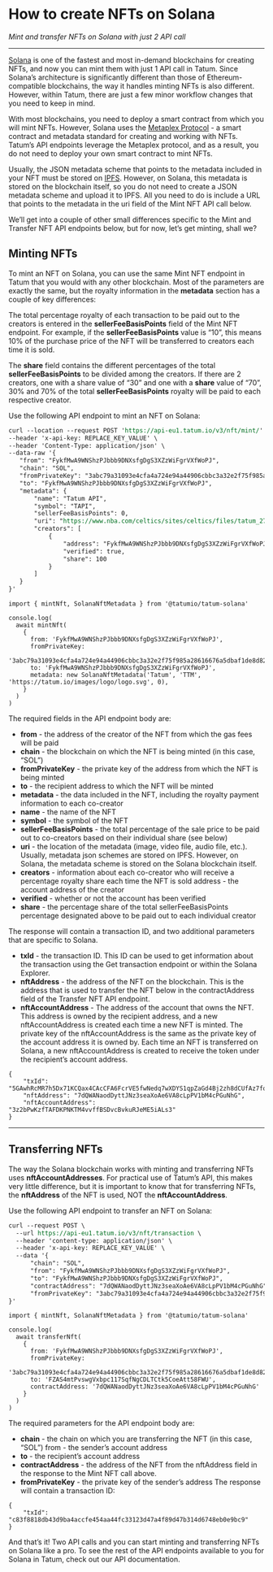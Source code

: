 # How to create NFTs on Solana

*Mint and transfer NFTs on Solana with just 2 API call*

---

[Solana](https://solana.com/) is one of the fastest and most in-demand blockchains for creating NFTs, and now you can mint them with just 1 API call in Tatum. Since Solana’s architecture is significantly different than those of Ethereum-compatible blockchains, the way it handles minting NFTs is also different. However, within Tatum, there are just a few minor workflow changes that you need to keep in mind.

With most blockchains, you need to deploy a smart contract from which you will mint NFTs. However, Solana uses the [Metaplex Protocol](https://www.metaplex.com/) - a smart contract and metadata standard for creating and working with NFTs. Tatum’s API endpoints leverage the Metaplex protocol, and as a result, you do not need to deploy your own smart contract to mint NFTs.

Usually, the JSON metadata scheme that points to the metadata included in your NFT must be stored on [IPFS](https://ipfs.io/). However, on Solana, this metadata is stored on the blockchain itself, so you do not need to create a JSON metadata scheme and upload it to IPFS. All you need to do is include a URL that points to the metadata in the uri field of the Mint NFT API call below.

We’ll get into a couple of other small differences specific to the Mint and Transfer NFT API endpoints below, but for now, let’s get minting, shall we?

## Minting NFTs

To mint an NFT on Solana, you can use the same Mint NFT endpoint in Tatum that you would with any other blockchain. Most of the parameters are exactly the same, but the royalty information in the **metadata** section has a couple of key differences:

The total percentage royalty of each transaction to be paid out to the creators is entered in the **sellerFeeBasisPoints** field of the Mint NFT endpoint. For example, if the **sellerFeeBasisPoints** value is “10”, this means 10% of the purchase price of the NFT will be transferred to creators each time it is sold. 

The **share** field contains the different percentages of the total **sellerFeeBasisPoints** to be divided among the creators. If there are 2 creators, one with a share value of “30” and one with a **share** value of “70”, 30% and 70% of the total **sellerFeeBasisPoints** royalty will be paid to each respective creator.

Use the following API endpoint to mint an NFT on Solana:

```REST API  
curl --location --request POST 'https://api-eu1.tatum.io/v3/nft/mint/' \
--header 'x-api-key: REPLACE_KEY_VALUE' \
--header 'Content-Type: application/json' \
--data-raw '{
   "from": "FykfMwA9WNShzPJbbb9DNXsfgDgS3XZzWiFgrVXfWoPJ",
   "chain": "SOL",
   "fromPrivateKey": "3abc79a31093e4cfa4a724e94a44906cbbc3a32e2f75f985a28616676a5dbaf1de8d82a7e1d0561bb0e1b729c7a9b9b1708cf2803ad0ca928a332587ace391ad",
   "to": "FykfMwA9WNShzPJbbb9DNXsfgDgS3XZzWiFgrVXfWoPJ",
   "metadata": {
       "name": "Tatum API",
       "symbol": "TAPI",
       "sellerFeeBasisPoints": 0,
       "uri": "https://www.nba.com/celtics/sites/celtics/files/tatum_27.jpg",
       "creators": [
           {
               "address": "FykfMwA9WNShzPJbbb9DNXsfgDgS3XZzWiFgrVXfWoPJ",
               "verified": true,
               "share": 100
           }
       ]
   }
}'
```
```SDK
import { mintNft, SolanaNftMetadata } from '@tatumio/tatum-solana'

console.log(
  await mintNft(
    {
      from: 'FykfMwA9WNShzPJbbb9DNXsfgDgS3XZzWiFgrVXfWoPJ',
      fromPrivateKey:
        '3abc79a31093e4cfa4a724e94a44906cbbc3a32e2f75f985a28616676a5dbaf1de8d82a7e1d0561bb0e1b729c7a9b9b1708cf2803ad0ca928a332587ace391ad',
      to: 'FykfMwA9WNShzPJbbb9DNXsfgDgS3XZzWiFgrVXfWoPJ',
      metadata: new SolanaNftMetadata('Tatum', 'TTM', 'https://tatum.io/images/logo/logo.svg', 0),
    }
  )
)

```

The required fields in the API endpoint body are:
- **from** - the address of the creator of the NFT from which the gas fees will be paid 
- **chain** - the blockchain on which the NFT is being minted (in this case, “SOL”) 
- **fromPrivateKey** - the private key of the address from which the NFT is being minted 
- **to** - the recipient address to which the NFT will be minted 
- **metadata** - the data included in the NFT, including the royalty payment information to each co-creator 
- **name** - the name of the NFT 
- **symbol** - the symbol of the NFT 
- **sellerFeeBasisPoints** - the total percentage of the sale price to be paid out to co-creators based on their individual share (see below) 
- **uri** - the location of the metadata (image, video file, audio file, etc.). Usually, metadata json schemes are stored on IPFS. However, on Solana, the metadata scheme is stored on the Solana blockchain itself. 
- **creators** - information about each co-creator who will receive a percentage royalty share each time the NFT is sold address - the account address of the creator 
- **verified** - whether or not the account has been verified 
- **share** - the percentage share of the total sellerFeeBasisPoints percentage designated above to be paid out to each individual creator

The response will contain a transaction ID, and two additional parameters that are specific to Solana.

- **txId** - the transaction ID. This ID can be used to get information about the transaction using the Get transaction endpoint or within the Solana Explorer. 
- **nftAddress** - the address of the NFT on the blockchain. This is the address that is used to transfer the NFT below in the contractAddress field of the Transfer NFT API endpoint.
- **nftAccountAddress** - The address of the account that owns the NFT. This address is owned by the recipient address, and a new nftAccountAddress is created each time a new NFT is minted. The private key of the nftAccountAddress is the same as the private key of the account address it is owned by. Each time an NFT is transferred on Solana, a new nftAccountAddress is created to receive the token under the recipient’s account address.

```Response
{
    "txId": "5GAwhRcMR7h5Dx71KCQax4CAcCFA6FcrVE5fwNedq7wXDYS1qpZaGd4Bj2zh8dCUfAz7fqVSXhdZzXRigsNoTZsb",
    "nftAddress": "7dQWANaodDyttJNz3seaXoAe6VA8cLpPV1bM4cPGuNhG",
    "nftAccountAddress": "3z2bPwKzfTAFDKPNKTM4vvffBSDvcBvkuRJeME5iALs3"
}
```

---

## Transferring NFTs

The way the Solana blockchain works with minting and transferring NFTs uses **nftAccountAddresses**. For practical use of Tatum’s API, this makes very little difference, but it is important to know that for transferring NFTs, the **nftAddress** of the NFT is used, NOT the **nftAccountAddress**.

Use the following API endpoint to transfer an NFT on Solana:

```REST API
curl --request POST \
  --url https://api-eu1.tatum.io/v3/nft/transaction \
  --header 'content-type: application/json' \
  --header 'x-api-key: REPLACE_KEY_VALUE' \
  --data '{
      "chain": "SOL",
      "from": "FykfMwA9WNShzPJbbb9DNXsfgDgS3XZzWiFgrVXfWoPJ",
      "to": "FykfMwA9WNShzPJbbb9DNXsfgDgS3XZzWiFgrVXfWoPJ",
      "contractAddress": "7dQWANaodDyttJNz3seaXoAe6VA8cLpPV1bM4cPGuNhG",
      "fromPrivateKey": "3abc79a31093e4cfa4a724e94a44906cbbc3a32e2f75f985a28616676a5dbaf1de8d82a7e1d0561bb0e1b729c7a9b9b1708cf2803ad0ca928a332587ace391ad"
}'
```
```SDK
import { mintNft, SolanaNftMetadata } from '@tatumio/tatum-solana'

console.log(
  await transferNft(
    {
      from: 'FykfMwA9WNShzPJbbb9DNXsfgDgS3XZzWiFgrVXfWoPJ',
      fromPrivateKey:
        '3abc79a31093e4cfa4a724e94a44906cbbc3a32e2f75f985a28616676a5dbaf1de8d82a7e1d0561bb0e1b729c7a9b9b1708cf2803ad0ca928a332587ace391ad',
      to: 'FZAS4mtPvswgVxbpc117SqfNgCDLTCtk5CoeAtt58FWU',
      contractAddress: '7dQWANaodDyttJNz3seaXoAe6VA8cLpPV1bM4cPGuNhG'
    }
  )
)

```

The required parameters for the API endpoint body are:
- **chain** - the chain on which you are transferring the NFT (in this case, “SOL”) from - the sender’s account address 
- **to** - the recipient’s account address 
- **contractAddress** - the address of the NFT from the nftAddress field in the response to the Mint NFT call above. 
- **fromPrivateKey** - the private key of the sender’s address
The response will contain a transaction ID:

```Response
{
    "txId": "c83f8818db43d9ba4accfe454aa44fc33123d47a4f89d47b314d6748eb0e9bc9"
}
```

And that’s it! Two API calls and you can start minting and transferring NFTs on Solana like a pro. To see the rest of the API endpoints available to you for Solana in Tatum, check out our API documentation.
















































